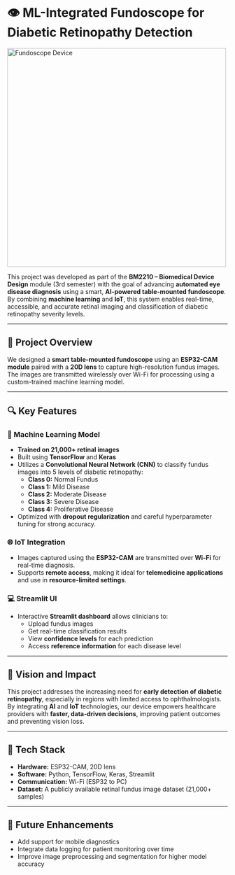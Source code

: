 # 👁️ ML-Integrated Fundoscope for Diabetic Retinopathy Detection

<img src="images/funduscope.jpg" alt="Fundoscope Device" width="500"/>


This project was developed as part of the **BM2210 – Biomedical Device Design** module (3rd semester) with the goal of advancing **automated eye disease diagnosis** using a smart, **AI-powered table-mounted fundoscope**. By combining **machine learning** and **IoT**, this system enables real-time, accessible, and accurate retinal imaging and classification of diabetic retinopathy severity levels.

---

## 🚀 Project Overview

We designed a **smart table-mounted fundoscope** using an **ESP32-CAM module** paired with a **20D lens** to capture high-resolution fundus images. The images are transmitted wirelessly over Wi-Fi for processing using a custom-trained machine learning model.

---

## 🔍 Key Features

### 🧠 Machine Learning Model
- **Trained on 21,000+ retinal images**
- Built using **TensorFlow** and **Keras**
- Utilizes a **Convolutional Neural Network (CNN)** to classify fundus images into 5 levels of diabetic retinopathy:
  - **Class 0:** Normal Fundus
  - **Class 1:** Mild Disease
  - **Class 2:** Moderate Disease
  - **Class 3:** Severe Disease
  - **Class 4:** Proliferative Disease
- Optimized with **dropout regularization** and careful hyperparameter tuning for strong accuracy.

### 🌐 IoT Integration
- Images captured using the **ESP32-CAM** are transmitted over **Wi-Fi** for real-time diagnosis.
- Supports **remote access**, making it ideal for **telemedicine applications** and use in **resource-limited settings**.

### 💻 Streamlit UI
- Interactive **Streamlit dashboard** allows clinicians to:
  - Upload fundus images
  - Get real-time classification results
  - View **confidence levels** for each prediction
  - Access **reference information** for each disease level

---

## 🌟 Vision and Impact

This project addresses the increasing need for **early detection of diabetic retinopathy**, especially in regions with limited access to ophthalmologists. By integrating **AI** and **IoT** technologies, our device empowers healthcare providers with **faster, data-driven decisions**, improving patient outcomes and preventing vision loss.

---

## 🧪 Tech Stack

- **Hardware:** ESP32-CAM, 20D lens
- **Software:** Python, TensorFlow, Keras, Streamlit
- **Communication:** Wi-Fi (ESP32 to PC)
- **Dataset:** A publicly available retinal fundus image dataset (21,000+ samples)

---

## 📌 Future Enhancements

- Add support for mobile diagnostics
- Integrate data logging for patient monitoring over time
- Improve image preprocessing and segmentation for higher model accuracy







